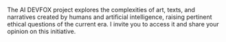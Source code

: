 
The AI DEVFOX project explores the complexities of art, texts, and narratives created by humans 
and artificial intelligence, raising pertinent ethical questions of the current era. I invite you to 
access it and share your opinion on this initiative.

